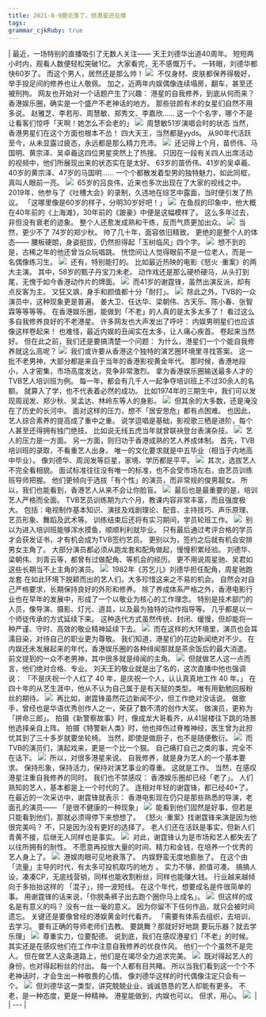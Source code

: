 ```yaml
---
title: 2021-8-9圈沦落了，但港星还在撑 
tags: 
grammar_cjkRuby: true
---
```





| 
最近，一场特别的直播吸引了无数人关注——
天王刘德华出道40周年。
短短两小时内，观看人数便轻松突破1亿。
大家看完，无不感慨万千。
一转眼，刘德华都快60岁了。
而这个男人，居然还是那么帅！
![](https://p4.itc.cn/q_70/images03/20210809/42a8990d725942e0b1fc0b538b0ec939.gif) 
‍不仅身材、皮肤都保养得极好，举手投足间的修养也让人敬佩。
加之，近两年内娱偶像连续塌房，翻车，甚至还被刑拘。
网友也开始对一个话题产生了兴趣：
港星的自我修养，到底从何而来？
‍香港娱乐圈，确实是一个盛产不老神话的地方。
那些驻颜有术的女星们自然不用多说。
赵雅芝、李若彤、周慧敏、郑秀文、李嘉欣……
这一个个名字，哪个不是让看客们惊呼「天啊！她怎么不会老的」
![](https://p5.itc.cn/q_70/images03/20210809/cae181ff727d4afb9d45b00d1bbf7648.jpeg) 
周慧敏51岁演唱会时的状态
当然，香港男星们在这个方面也根本不怂！
四大天王，当然都是yyds。
从90年代活跃至今，从未显露过疲态，永远都是那么精力充沛。
![](https://p7.itc.cn/q_70/images03/20210809/171a5ab35ccf4d4cab8b3c27481805de.jpeg) 
还记得上个月，苗侨伟、马国明、黄宗泽、吴卓羲这四位男星突然上了热搜。
只因在一段有关四人出席活动的视频中，他们所展现出来的状态实在是太好。
63岁的苗侨伟、41岁的吴卓羲、40岁的黄宗泽、47岁的马国明……
一个个都散发着型男的独特魅力，如此同框，真叫人眼前一亮。
![](https://p8.itc.cn/q_70/images03/20210809/149d2db43b2348fb9d4964e0011d9a90.gif) 
65岁的吕良伟，近来也多次出现在了大家的视线之中。
2019年，他参与了《吐槽大会》的录制，久违地在综艺中露面，当时便引发了热议。
「这哪里像是60岁的样子，分明30岁好吧！」
![](https://p2.itc.cn/q_70/images03/20210809/8483422b1a8c46e8aea4164c65b6cfe1.gif) 
在鱼叔的印象中，他大概在40年前的《上海滩》，30年前的《跛豪》中便是这幅模样了。
这么多年过去，非但没有衰老的迹象。
整个人还愈发成熟和干练，反而气质更加出众。
![](https://p9.itc.cn/q_70/images03/20210809/4286d99cc4db4eb6a77e3539309e8c8b.gif) 
当然，更少不了 74岁的郑少秋。
帅了几十年，面容依旧精致。
更绝的是整个人的体态——
腰板硬朗，身姿挺拔，仍然担得起「玉树临风」四个字。
![](https://p9.itc.cn/q_70/images03/20210809/b4105d42e737433d897d63cb88f9ce34.jpeg) 
想不到的是，古稀之年的他还曾当众玩唱跳。
恍惚间让人觉得眼前不是一位老人，而是一名偶像练习生。
![](https://p0.itc.cn/q_70/images03/20210809/33d285ee95714315a08e73d07c52f996.gif) 
还有，特别能打的。
比如最近热映的电影《怒火 ·重案》的两大主演。
其中，58岁的甄子丹宝刀未老。
动作戏还是那么硬桥硬马，从头打到尾，无愧于如今香港动作片的牌面。
![](https://p6.itc.cn/q_70/images03/20210809/57e4bc57a0ad4f3b8f7f9f866ae16271.jpeg) 
而41岁的谢霆锋，虽然出演反派，却有点反客为主。
又狂又飒，身手和颜值都十分「耐打」。
![](https://p6.itc.cn/q_70/images03/20210809/07bd189d50894fdc95a2f0d8c266df83.gif) 
除此之外，TVB的一众演员中，这种现象更是普遍。
姜大卫、任达华、梁朝伟、古天乐、陈小春、张智霖等等等等。
在香港娱乐圈，能做到「不老」的人真的是太多太多了！
看过这么多自我修养良好的不老港星。
许多网友也大声发出了呼吁：
内娱男明星们也应该像这样卷起来！
也难怪，最近内娱的丑闻实在太多，让人痛心疾首。
卷起来当然好。
但在此之前，我们还是要搞清楚一个问题：
为什么，港星们一个个能自我修养就这么高呢？
![](https://p9.itc.cn/q_70/images03/20210809/7fd44124873e4b648d189d679a1d2515.jpeg) 
我们或许要从香港这个独特的演艺圈环境里寻找答案。
这一批不老男神，大部分都是来自于当年的香港影视黄金年代。
那时候，香港地段小，人才密集，市场高度发达，竞争非常激烈。
拿为香港娱乐圈输送最多人才的TVB艺人培训班为例。
每一年，都会有几千人一起争夺培训班上不过30余人的名额。
就算入了学，也不代表着必然的成功。
比如1974年的三期生中，我们可以发现周润发、郑少秋、吴孟达、林岭东等人的身影。
![](https://p2.itc.cn/q_70/images03/20210809/19b8329f24a742cab7ebf5c1de81380b.png) 
但其余的大多数，还是淹没在了历史的长河中。
面对这样的压力，想不「居安思危」都有点困难。
也因此，艺人综合素养的提高成了重中之重。
说学逗唱是基础，影视歌三栖是进阶，每个人甚至还得拥有独门绝技。
比如说无线五虎当年就曾联袂登台表演杂技。
![](https://p0.itc.cn/q_70/images03/20210809/b2e0db1e08fa41079fbfa1a83a41019a.gif) 
艺人的压力是一方面。
另一方面，则归功于香港成熟的艺人养成体制。
首先，TVB培训班的录取，不看重艺人出身。
唯一的文化要求就是中五毕业（相当于内地高中毕业）。
像刘德华、周润发等巨星，家境、学历都是平平。
![](https://p0.itc.cn/q_70/images03/20210809/66d3c6535e5c4d08b0ec3692ddc24060.jpeg) 
其次，选拔艺人不完全看相貌。
面试标准往往没有唯一的标准，也不会受市场左右，由艺员训练班导师把握。
他们更倾向于选拔「有个性」的演员，而非常规的俊男靓女。
所以，我们也能看到，香港艺人从来不会让你脸盲。
![](https://p7.itc.cn/q_70/images03/20210809/21190f030c0f4375b353cbe6427a782c.jpeg) 
最后也是最重要的是，培训艺人严格而全面。
TVB艺员训练期为六个月，教课内容非常丰富，而且强度极大。
包括：电视制作基本知识、演技及戏剧理论、配音、主持技巧、声乐原理、艺员形象、舞蹈及武术等。
训练结束后还将有实习期间，学员轮班工作。
![](https://p7.itc.cn/q_70/images03/20210809/d7aa2d505ce84b368762a40286f3a530.jpeg) 
别以为进入培训班能够浑水摸鱼，顺顺利利就毕业。
只有最后通过考评合格的学员才会获发证书，才有机会成为TVB签约艺员。
更别以为，签约之后就有机会安排男女主角了。
大部分演员都必须从跑龙套和配角做起，慢慢积累经验。
刘德华、梁朝伟、刘青云等，都曾有过做配角、等机会的经历。
更不用说周星驰、吴君如这些长期当不上主角的演员。
![](https://p5.itc.cn/q_70/images03/20210809/56dcbfdd1dd34ff6af74fb9ad9a78739.jpeg) 
1982年《苏乞儿》刘德华担任配角，周星驰跑龙套
在如此环境下脱颖而出的艺人们，大多珍惜这来之不易的机会。
自然会对自己严格要求，长期保持良好的外形和修养。
除了养成体系严格之外，香港电影行业也在早年的发展中，形成了一个以敬业为核心的工作理念。
特别是技术部门的人员，像导演、摄影、灯光、道具，以及最为独特的动作指导等。
几乎都是以一个师徒传承的方式延续下来。
这种迭代方式虽然传统、封闭、缓慢，但却能将一种严谨、守时、高效的敬业精神延续下去。
![](https://p6.itc.cn/q_70/images03/20210809/a5ebe2c1aa5943e598d546bbd2f319fb.jpeg) 
而在这样的大环境里，演员也会耳濡目染，对待自己的职业更为尊敬。
我们知道，港星们的花边新闻绝对不少。
在内娱还未发展起来的年代，香港娱乐圈的各种绯闻那就是茶余饭后的最大消遣。
前文提到的一众不老男神，其中很多就是绯闻的主角。
![](https://p1.itc.cn/q_70/images03/20210809/be5276eef9424af087161535331d63fe.jpeg) 
但就做艺人这一点而言，他们绝对合格、专业。
刘天王的敬业就是出了名的，这次直播中他也强调说：
「不是庆祝一个人红了 40 年，是庆祝一个人，认认真真地工作 40 年。」
在四十年的从艺生涯中，他从不认为自己属于是有天赋的类型。
唯有用勤勉回报粉丝的期待。
![](https://p3.itc.cn/q_70/images03/20210809/6168836ec1e2443d897b0f835abb7c9a.gif) 
再比如，谢霆锋虽然花边新闻不少，但工作绝对没话说。
做歌手，曾经也是华语优秀创作人之一，荣获了数不清的创作大奖。
做演员，更称为「拼命三郎」。
拍摄《新警察故事》时，像成龙大哥看齐，从41层楼往下跳的场景他选择亲自上阵。
拍摄《特警新人类》时，他也摔伤过脊椎神经，医生曾为此担忧其到了三十多岁就要坐轮椅。
当然，即使是做厨子，也不是随便敷衍。
![](https://p0.itc.cn/q_70/images03/20210809/755328fd03d64c6e9314133ff1361780.gif) 
而TVB的演员们，演起戏来，更是一个比一个狠。
自己痛打自己之类的事，完全不在话下。
![](https://p7.itc.cn/q_70/images03/20210809/93f3f7590b9a4b4e9b262b84d675b94a.gif) 
所以，对很多港星来说。
自我修养，就是身为艺人的一个基本要求。
保持形象，保持活力，保持对演艺事业的尊重。
这就是工作。
当然，在感叹港星注重自我修养的同时。
我们也不禁感叹：
香港娱乐圈却已经「老了」。
人们熟知的艺人，基本都是上一个时代的了。
连相对年轻的谢霆锋，都已经40+了。
在最近的一次采访中，谢霆锋就表示：
香港电影现在仍只是那些熟悉的导演，老面孔的演员——
「是很不健康的一种现象」
![](https://p7.itc.cn/q_70/images03/20210809/c67b1374b7fc4d0f82c508ecbda89d78.png) 
能看到他们固然是好事，但若是只能看到他们，那就必须得停下来想想了。
《怒火 ·重案》找谢霆锋来演是因为他很完美吗？
不，只是因为没有更好的选择了。
老人们还在活跃是事实，但新人们青黄不接，后继无人同样也是事实。
![](https://p8.itc.cn/q_70/images03/20210809/59acd40c3e5a4148b9507f421b0ae864.jpeg) 
对此，谢霆锋认为是市场和艺人都失去了以往所拥有的耐性。
不愿意再投放大量的时间、精力和金钱，在培养一个优秀的艺人身上了。
![](https://p1.itc.cn/q_70/images03/20210809/b5032e12e5044957a56254fd69406dc4.jpeg) 
港娱肉眼可见地衰落了。
内娱野蛮无度地膨胀了。
在这个由 「流量」主导的时代，有太多可投机取巧的地方 。
实力不够，颜值可凑。
搞搞人设，凑凑CP，无底线营销，同样也能收割粉丝，同样也能赚大钱。
行业越来越倾向于多抬抬这样的 「混子」，捞一波短线。
在这个年代，想要成名是件很简单的事。
用谢霆锋的话来说，「你脱条裤子出去跑个圈你马上成名」。
![](https://p3.itc.cn/q_70/images03/20210809/a611f7f6f21242d1b5f02944e407391b.png) 
但这样的成名是有意义的吗？
没有一丝一毫的意义。
因为你留不下任何作品，就只会被时间遗忘。
关键还是要像曾经的港娱黄金时代看齐。
「需要有体系去组织，去培训，去学习。
要有正确的导师老师们去教。
要跳舞？那就好好地跳
要玩乐器？就去学乐理」
![](https://p7.itc.cn/q_70/images03/20210809/534fd582394c44af80d1353b00666adf.jpeg) 
尊重实力，位要配德。
说到底，我们在感叹港星们「不老」的时候。
其实还是在感叹他们在工作中注意自我修养的优良作风。
他们一个个虽然不是完人。
但在做艺人这条道路上，他们是在竭尽全力追求完美。
![](https://p3.itc.cn/q_70/images03/20210809/d255fe5d5a2b45d8a4dbafe1c5ab196f.jpeg) 
既对得起艺人的身份，也对得起粉丝的付出。
每一个人都有目共睹。
所以当我们看到这一个个不老神话时，才会生出一种敬畏的心情。
像刘德华这样的时代偶像注定只会有一个。
![](https://p8.itc.cn/q_70/images03/20210809/84a5e06c3b584b8a87ecfa162a0e1671.png) 
但刘德华这一类型，讲究兢兢业业、诚诚恳恳的艺人却能有更多。
不老，是一种态度，更是一种精神。
港星能做到，内娱也可以。
但求，用心。
![](https://p3.itc.cn/q_70/images03/20210809/c5cee411bf9e432987f7e1ccfa9ef3f6.gif) 
 |
| --- |

